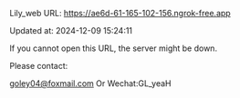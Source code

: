 Lily_web URL: https://ae6d-61-165-102-156.ngrok-free.app

Updated at: 2024-12-09 15:24:11

If you cannot open this URL, the server might be down.

Please contact: 

goley04@foxmail.com Or Wechat:GL_yeaH